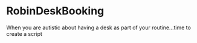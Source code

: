 # RobinDeskBooking
When you are autistic about having a desk as part of your routine...time to create a script
